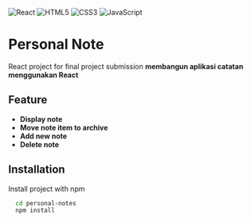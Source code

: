 ![React](https://img.shields.io/badge/react-%2320232a.svg?style=for-the-badge&logo=react&logoColor=%2361DAFB)
![HTML5](https://img.shields.io/badge/html5-%23E34F26.svg?style=for-the-badge&logo=html5&logoColor=white)
![CSS3](https://img.shields.io/badge/css3-%231572B6.svg?style=for-the-badge&logo=css3&logoColor=white)
![JavaScript](https://img.shields.io/badge/javascript-%23323330.svg?style=for-the-badge&logo=javascript&logoColor=%23F7DF1E)

# Personal Note

React project for final project submission **membangun aplikasi catatan menggunakan React**

## Feature

- **Display note**
- **Move note item to archive**
- **Add new note**
- **Delete note**

## Installation

Install project with npm

```bash
  cd personal-notes
  npm install
```
